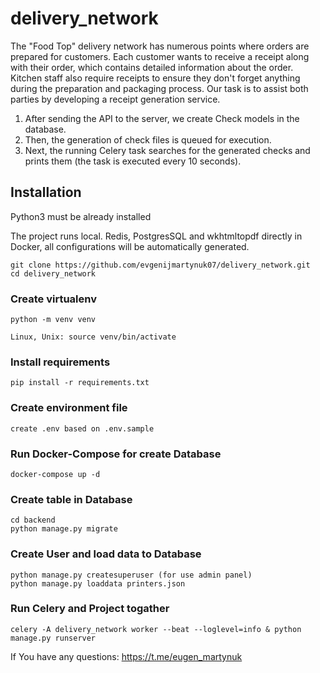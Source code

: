 # delivery_network


The "Food Top" delivery network has numerous points where orders are prepared for customers. Each customer wants to receive a receipt along with their order, which contains detailed information about the order. Kitchen staff also require receipts to ensure they don't forget anything during the preparation and packaging process. Our task is to assist both parties by developing a receipt generation service.

1. After sending the API to the server, we create Check models in the database.
2. Then, the generation of check files is queued for execution.
3. Next, the running Celery task searches for the generated checks and prints them (the task is executed every 10 seconds).

## Installation

Python3 must be already installed

The project runs local. 
Redis, PostgresSQL and wkhtmltopdf directly in Docker, all configurations will be automatically generated.

```shell
git clone https://github.com/evgenijmartynuk07/delivery_network.git
cd delivery_network
```

### Create virtualenv
```shell
python -m venv venv

Linux, Unix: source venv/bin/activate
```

### Install requirements
```shell
pip install -r requirements.txt
```

### Create environment file
```shell
create .env based on .env.sample
```

### Run Docker-Compose for create Database
```shell
docker-compose up -d
```

### Create table in Database
```shell
cd backend
python manage.py migrate
```

### Create User and load data to Database
```shell
python manage.py createsuperuser (for use admin panel)
python manage.py loaddata printers.json
```

### Run Celery and Project togather
```shell
celery -A delivery_network worker --beat --loglevel=info & python manage.py runserver
```

If You have any questions: https://t.me/eugen_martynuk